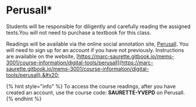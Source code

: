 # Perusall\*

Students will be responsible for diligently and carefully reading the assigned texts.You will not need to purchase a textbook for this class.&#x20;

Readings will be available via the online social annotation site, [Perusall](https://www.perusall.com/). You will need to sign up for an account if you have not previously. Instructions are available on the website, [https://marc-saurette.gitbook.io/mems-3001/course-information/digital-tools/perusall](https://marc-saurette.gitbook.io/mems-3001/course-information/digital-tools/perusall).&#x20;

{% hint style="info" %}
To access the course readings, after you have created an account, use the course code: **SAURETTE-YVEPD** on Perusall.&#x20;
{% endhint %}

